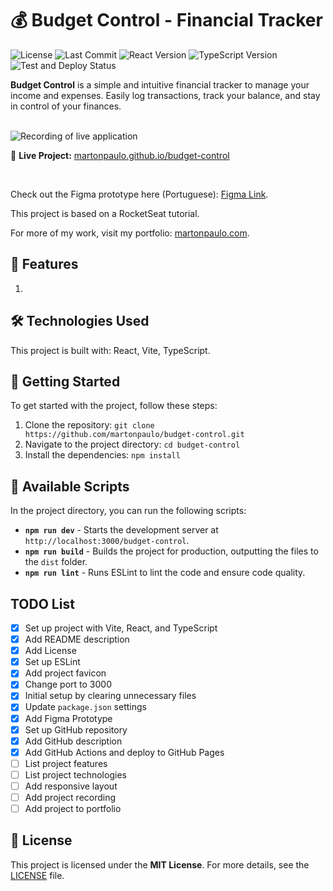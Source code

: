 # 💰 Budget Control - Financial Tracker

![License](https://img.shields.io/github/license/martonpaulo/budget-control) ![Last Commit](https://img.shields.io/github/last-commit/martonpaulo/budget-control) ![React Version](https://img.shields.io/github/package-json/dependency-version/martonpaulo/budget-control/react) ![TypeScript Version](https://img.shields.io/github/package-json/dependency-version/martonpaulo/budget-control/dev/typescript) ![Test and Deploy Status](https://github.com/martonpaulo/budget-control/actions/workflows/deploy.yml/badge.svg)

**Budget Control** is a simple and intuitive financial tracker to manage your income and expenses. Easily log transactions, track your balance, and stay in control of your finances.

<br />

<img alt="Recording of live application" src="public/uploads/recording.gif" />

🔗 **Live Project:** [martonpaulo.github.io/budget-control](https://martonpaulo.github.io/budget-control)

<br />

Check out the Figma prototype here (Portuguese): [Figma Link](https://www.figma.com/design/maWgKNWAsNcFcleGuZ5RaO/Budget-Control?node-id=0-1&t=UVyue73CYu247M8A-1).

This project is based on a RocketSeat tutorial.

For more of my work, visit my portfolio: [martonpaulo.com](https://martonpaulo.com).

## 🔧 Features

1.

## 🛠️ Technologies Used

This project is built with: React, Vite, TypeScript.

## 🚀 Getting Started

To get started with the project, follow these steps:

1. Clone the repository: `git clone https://github.com/martonpaulo/budget-control.git`
2. Navigate to the project directory: `cd budget-control`
3. Install the dependencies: `npm install`

## 📜 Available Scripts

In the project directory, you can run the following scripts:

- **`npm run dev`** - Starts the development server at `http://localhost:3000/budget-control`.
- **`npm run build`** - Builds the project for production, outputting the files to the `dist` folder.
- **`npm run lint`** - Runs ESLint to lint the code and ensure code quality.

## TODO List

- [x] Set up project with Vite, React, and TypeScript
- [x] Add README description
- [x] Add License
- [x] Set up ESLint
- [x] Add project favicon
- [x] Change port to 3000
- [x] Initial setup by clearing unnecessary files
- [x] Update `package.json` settings
- [x] Add Figma Prototype
- [x] Set up GitHub repository
- [x] Add GitHub description
- [x] Add GitHub Actions and deploy to GitHub Pages
- [ ] List project features
- [ ] List project technologies
- [ ] Add responsive layout
- [ ] Add project recording
- [ ] Add project to portfolio

## 📄 License

This project is licensed under the **MIT License**. For more details, see the [LICENSE](LICENSE) file.
